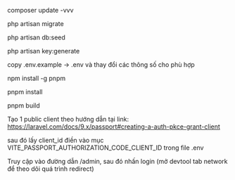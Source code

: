 composer update -vvv

php artisan migrate

php artisan db:seed

php artisan key:generate

copy .env.example -> .env và thay đổi các thông số cho phù hợp

npm install -g pnpm

pnpm install

pnpm build

Tạo 1 public client theo hướng dẫn tại link: https://laravel.com/docs/9.x/passport#creating-a-auth-pkce-grant-client 

sau đó lấy client_id điền vào mục VITE_PASSPORT_AUTHORIZATION_CODE_CLIENT_ID trong file .env

Truy cập vào đường dẫn /admin, sau đó nhấn login (mở devtool tab network để theo dõi quá trình redirect)
